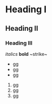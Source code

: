 # Heading I

## Heading II

### Heading III

*italics*
**bold**
~strike~

* gg
* gg
* gg

1. gg
2. gg
3. gg
